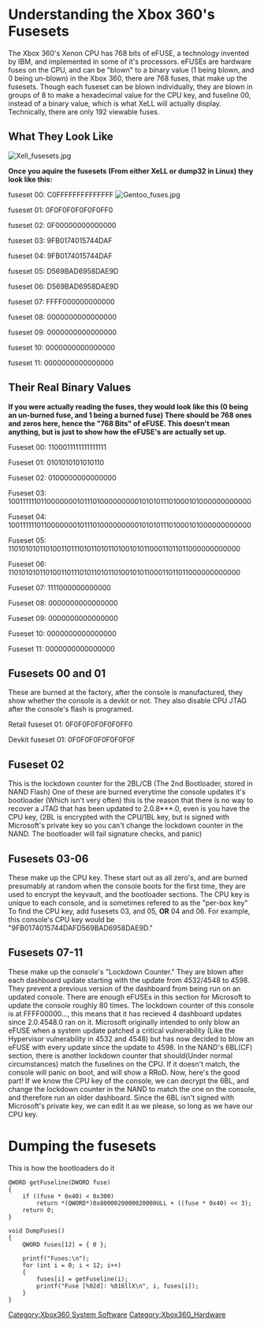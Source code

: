 # Understanding the Xbox 360's Fusesets

The Xbox 360's Xenon CPU has 768 bits of eFUSE, a technology invented by
IBM, and implemented in some of it's processors. eFUSEs are hardware
fuses on the CPU, and can be "blown" to a binary value (1 being blown,
and 0 being un-blown) in the Xbox 360, there are 768 fuses, that make up
the fusesets. Though each fuseset can be blown individually, they are
blown in groups of 8 to make a hexadecimal value for the CPU key, and
fuseline 00, instead of a binary value, which is what XeLL will actually
display. Technically, there are only 192 viewable fuses.

## What They Look Like

![Xell_fusesets.jpg](Xell_fusesets.jpg "Xell_fusesets.jpg")

**Once you aquire the fusesets (From either XeLL or dump32 in Linux)
they look like this:**

fuseset 00: C0FFFFFFFFFFFFFF ![Gentoo_fuses.jpg](Gentoo_fuses.jpg
"Gentoo_fuses.jpg")

fuseset 01: 0F0F0F0F0F0F0FF0

fuseset 02: 0F00000000000000

fuseset 03: 9FB0174015744DAF

fuseset 04: 9FB0174015744DAF

fuseset 05: D569BAD6958DAE9D

fuseset 06: D569BAD6958DAE9D

fuseset 07: FFFF000000000000

fuseset 08: 0000000000000000

fuseset 09: 0000000000000000

fuseset 10: 0000000000000000

fuseset 11: 0000000000000000

## Their Real Binary Values

**If you were actually reading the fuses, they would look like this (0
being an un-burned fuse, and 1 being a burned fuse) There should be 768
ones and zeros here, hence the "768 Bits" of eFUSE. This doesn't mean
anything, but is just to show how the eFUSE's are actually set up.**

Fuseset 00: 1100011111111111111

Fuseset 01: 0101010101010110

Fuseset 02: 0100000000000000

Fuseset 03:
1001111110110000000101110100000000010101011101000101000000000000

Fuseset 04:
1001111110110000000101110100000000010101011101000101000000000000

Fuseset 05:
1101010101101001101110101101011010010101100011011011000000000000

Fuseset 06:
1101010101101001101110101101011010010101100011011011000000000000

Fuseset 07: 1111000000000000

Fuseset 08: 0000000000000000

Fuseset 09: 0000000000000000

Fuseset 10: 0000000000000000

Fuseset 11: 0000000000000000

## Fusesets 00 and 01

These are burned at the factory, after the console is manufactured, they
show whether the console is a devkit or not. They also disable CPU JTAG
after the console's flash is programed.

Retail fuseset 01: 0F0F0F0F0F0F0FF0

Devkit fuseset 01: 0F0F0F0F0F0F0F0F

## Fuseset 02

This is the lockdown counter for the 2BL/CB (The 2nd Bootloader, stored
in NAND Flash) One of these are burned everytime the console updates
it's bootloader (Which isn't very often) this is the reason that there
is no way to recover a JTAG that has been updated to 2.0.8\*\*\*.0, even
is you have the CPU key, (2BL is encrypted with the CPU/1BL key, but is
signed with Microsoft's private key so you can't change the lockdown
counter in the NAND. The bootloader will fail signature checks, and
panic)

## Fusesets 03-06

These make up the CPU key. These start out as all zero's, and are burned
presumably at random when the console boots for the first time, they are
used to encrypt the keyvault, and the bootloader sections. The CPU key
is unique to each console, and is sometimes refered to as the "per-box
key" To find the CPU key, add fusesets 03, and 05, **OR** 04 and 06. For
example, this console's CPU key would be
"9FB0174015744DAFD569BAD6958DAE9D."

## Fusesets 07-11

These make up the console's "Lockdown Counter." They are blown after
each dashboard update starting with the update from 4532/4548 to 4598.
They prevent a previous version of the dashboard from being run on an
updated console. There are enough eFUSEs in this section for Microsoft
to update the console roughly 80 times. The lockdown counter of this
console is at FFFF00000..., this means that it has recieved 4 dashboard
updates since 2.0.4548.0 ran on it. Microsoft originally intended to
only blow an eFUSE when a system update patched a critical vulnerability
(Like the Hypervisor vulnerability in 4532 and 4548) but has now decided
to blow an eFUSE with every update since the update to 4598. In the
NAND's 6BL(CF) section, there is another lockdown counter that
should(Under normal circumstances) match the fuselines on the CPU. If it
doesn't match, the console will panic on boot, and will show a RRoD.
Now, here's the good part\! If we know the CPU key of the console, we
can decrypt the 6BL, and change the lockdown counter in the NAND to
match the one on the console, and therefore run an older dashboard.
Since the 6BL isn't signed with Microsoft's private key, we can edit it
as we please, so long as we have our CPU key.

# Dumping the fusesets

This is how the bootloaders do it

    QWORD getFuseline(DWORD fuse)
    {
        if ((fuse * 0x40) < 0x300)
            return *(QWORD*)0x8000020000020000ULL + ((fuse * 0x40) << 3);
        return 0;
    }

    void DumpFuses()
    {
        QWORD fuses[12] = { 0 };

        printf("Fuses:\n");
        for (int i = 0; i < 12; i++)
        {
            fuses[i] = getFuseline(i);
            printf("Fuse [%02d]: %016llX\n", i, fuses[i]);
        }
    }

[Category:Xbox360 System Software](Category_Xbox360_System_Software)
[Category:Xbox360_Hardware](Category_Xbox360_Hardware)